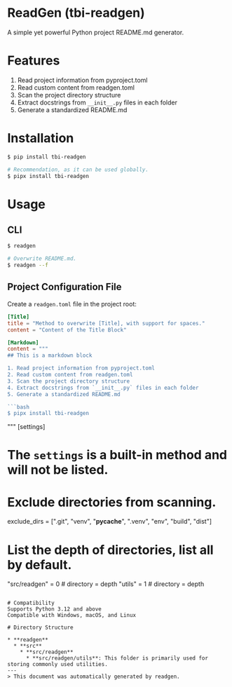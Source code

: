 # ReadGen (tbi-readgen)
A simple yet powerful Python project README.md generator.
# Features
1. Read project information from pyproject.toml
2. Read custom content from readgen.toml
3. Scan the project directory structure
4. Extract docstrings from `__init__.py` files in each folder
5. Generate a standardized README.md

# Installation
```bash
$ pip install tbi-readgen

# Recommendation, as it can be used globally.
$ pipx install tbi-readgen
```

# Usage

## CLI
```bash
$ readgen

# Overwrite README.md.
$ readgen --f
```

## Project Configuration File
Create a `readgen.toml` file in the project root:
```toml
[Title]
title = "Method to overwrite [Title], with support for spaces."
content = "Content of the Title Block"

[Markdown]
content = """
## This is a markdown block

1. Read project information from pyproject.toml
2. Read custom content from readgen.toml
3. Scan the project directory structure
4. Extract docstrings from `__init__.py` files in each folder
5. Generate a standardized README.md

```bash
$ pipx install tbi-readgen
```
"""
[settings]
# The `settings` is a built-in method and will not be listed.

# Exclude directories from scanning.
exclude_dirs = [".git", "venv", "__pycache__", ".venv", "env", "build", "dist"]

# List the depth of directories, list all by default.
"src/readgen" = 0  # directory = depth
"utils" = 1  # directory = depth
```

# Compatibility
Supports Python 3.12 and above
Compatible with Windows, macOS, and Linux

# Directory Structure

* **readgen**
  * **src**
    * **src/readgen**
      * **src/readgen/utils**: This folder is primarily used for storing commonly used utilities.
---
> This document was automatically generated by readgen.